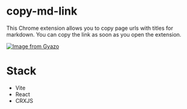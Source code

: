 # copy-md-link
This Chrome extension allows you to copy page urls with titles for markdown. You can copy the link as soon as you open the extension.

[![Image from Gyazo](https://i.gyazo.com/b05454d482989cc83a610fb4b6971538.gif)](https://gyazo.com/b05454d482989cc83a610fb4b6971538)

# Stack
- Vite
- React
- CRXJS
